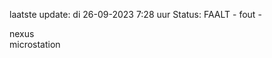 laatste update: 
di 26-09-2023  7:28   uur 
Status: FAALT - fout - 
<div class="service R">nexus</div><div class="service Y">microstation</div>
